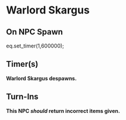 # Warlord Skargus





## On NPC Spawn

eq.set_timer(1,600000);
## Timer(s)

**Warlord Skargus despawns.**
## Turn-Ins



**This NPC *should* return incorrect items given.**





